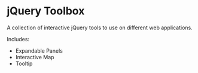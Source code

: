 # jQuery Toolbox

A collection of interactive jQuery tools to use on different web applications.

Includes:

* Expandable Panels
* Interactive Map
* Tooltip
